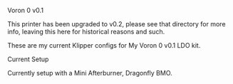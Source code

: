 Voron 0 v0.1

This printer has been upgraded to v0.2, please see that directory for more info, leaving this here for historical reasons and such.

These are my current Klipper configs for My Voron 0 v0.1 LDO kit.

Current Setup

Currently setup with a Mini Afterburner, Dragonfly BMO.

